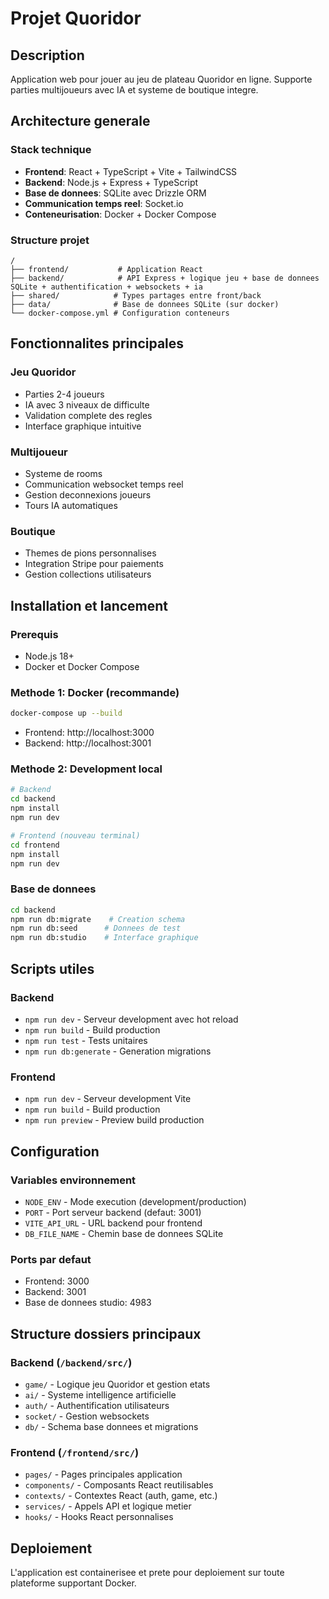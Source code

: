 # Projet Quoridor

## Description
Application web pour jouer au jeu de plateau Quoridor en ligne. Supporte parties multijoueurs avec IA et systeme de boutique integre.

## Architecture generale

### Stack technique
- **Frontend**: React + TypeScript + Vite + TailwindCSS
- **Backend**: Node.js + Express + TypeScript 
- **Base de donnees**: SQLite avec Drizzle ORM
- **Communication temps reel**: Socket.io
- **Conteneurisation**: Docker + Docker Compose

### Structure projet
```
/
├── frontend/           # Application React
├── backend/            # API Express + logique jeu + base de donnees SQLite + authentification + websockets + ia
├── shared/            # Types partages entre front/back
├── data/              # Base de donnees SQLite (sur docker)
└── docker-compose.yml # Configuration conteneurs
```

## Fonctionnalites principales

### Jeu Quoridor
- Parties 2-4 joueurs
- IA avec 3 niveaux de difficulte
- Validation complete des regles
- Interface graphique intuitive

### Multijoueur
- Systeme de rooms
- Communication websocket temps reel
- Gestion deconnexions joueurs
- Tours IA automatiques

### Boutique
- Themes de pions personnalises
- Integration Stripe pour paiements
- Gestion collections utilisateurs

## Installation et lancement

### Prerequis
- Node.js 18+
- Docker et Docker Compose

### Methode 1: Docker (recommande)
```bash
docker-compose up --build
```
- Frontend: http://localhost:3000
- Backend: http://localhost:3001

### Methode 2: Development local
```bash
# Backend
cd backend
npm install
npm run dev

# Frontend (nouveau terminal)
cd frontend  
npm install
npm run dev
```

### Base de donnees
```bash
cd backend
npm run db:migrate    # Creation schema
npm run db:seed      # Donnees de test
npm run db:studio    # Interface graphique
```

## Scripts utiles

### Backend
- `npm run dev` - Serveur development avec hot reload
- `npm run build` - Build production
- `npm run test` - Tests unitaires
- `npm run db:generate` - Generation migrations

### Frontend  
- `npm run dev` - Serveur development Vite
- `npm run build` - Build production
- `npm run preview` - Preview build production

## Configuration

### Variables environnement
- `NODE_ENV` - Mode execution (development/production)
- `PORT` - Port serveur backend (defaut: 3001)
- `VITE_API_URL` - URL backend pour frontend
- `DB_FILE_NAME` - Chemin base de donnees SQLite

### Ports par defaut
- Frontend: 3000
- Backend: 3001
- Base de donnees studio: 4983

## Structure dossiers principaux

### Backend (`/backend/src/`)
- `game/` - Logique jeu Quoridor et gestion etats
- `ai/` - Systeme intelligence artificielle
- `auth/` - Authentification utilisateurs  
- `socket/` - Gestion websockets
- `db/` - Schema base donnees et migrations

### Frontend (`/frontend/src/`)
- `pages/` - Pages principales application
- `components/` - Composants React reutilisables
- `contexts/` - Contextes React (auth, game, etc.)
- `services/` - Appels API et logique metier
- `hooks/` - Hooks React personnalises

## Deploiement
L'application est containerisee et prete pour deploiement sur toute plateforme supportant Docker.
